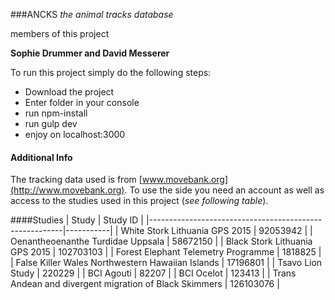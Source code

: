 ###ANCKS *the animal tracks database*

members of this project

**Sophie Drummer and David Messerer**

To run this project simply do the following steps:

* Download the project
* Enter folder in your console
* run npm-install
* run gulp dev
* enjoy on localhost:3000


#### Additional Info

The tracking data used is from [www.movebank.org](http://www.movebank.org). To use the side you need an account as well as access to the studies used in this project (*see following table*).



####Studies
| Study                                                  | Study ID  |
|--------------------------------------------------------|-----------|
| White Stork Lithuania GPS 2015                         | 92053942  |
| Oenantheoenanthe Turdidae Uppsala                      | 58672150  |
| Black Stork Lithuania GPS 2015                         | 102703103 |
| Forest Elephant Telemetry Programme                    | 1818825   |
| False Killer Wales Northwestern Hawaiian Islands       | 17196801  |
| Tsavo Lion Study                                       | 220229    |
| BCI Agouti                                             | 82207     |
| BCI Ocelot                                             | 123413    |
| Trans Andean and divergent migration of Black Skimmers | 126103076 |


